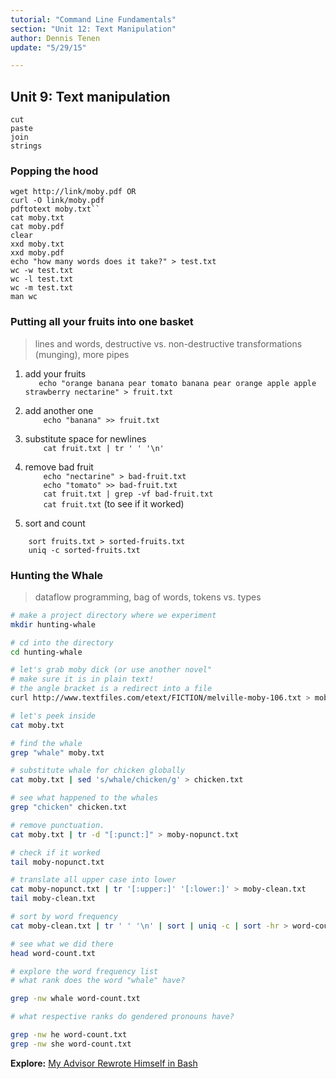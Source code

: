 ```yaml
---
tutorial: "Command Line Fundamentals"
section: "Unit 12: Text Manipulation"
author: Dennis Tenen
update: "5/29/15"

---
```


## Unit 9: Text manipulation

```
cut
paste
join
strings
```

### Popping the hood

```
wget http://link/moby.pdf OR
curl -O link/moby.pdf
pdftotext moby.txt``
cat moby.txt
cat moby.pdf
clear
xxd moby.txt
xxd moby.pdf
echo "how many words does it take?" > test.txt
wc -w test.txt
wc -l test.txt
wc -m test.txt
man wc
```

### Putting all your fruits into one basket

> lines and words, destructive vs. non-destructive transformations
> (munging), more pipes

1. add your fruits  
`   echo "orange banana pear tomato banana pear orange apple apple strawberry nectarine" > fruit.txt`

2. add another one  
`    echo "banana" >> fruit.txt`

3. substitute space for newlines  
`    cat fruit.txt | tr ' ' '\n'`

4. remove bad fruit  
`    echo "nectarine" > bad-fruit.txt`  
`    echo "tomato" >> bad-fruit.txt`  
`    cat fruit.txt | grep -vf bad-fruit.txt`  
`    cat fruit.txt` (to see if it worked)  

5. sort and count  

`    sort fruits.txt > sorted-fruits.txt`  
`    uniq -c sorted-fruits.txt`  

### Hunting the Whale 

> dataflow programming, bag of words, tokens vs. types

```bash
# make a project directory where we experiment
mkdir hunting-whale

# cd into the directory
cd hunting-whale

# let's grab moby dick (or use another novel"
# make sure it is in plain text!
# the angle bracket is a redirect into a file
curl http://www.textfiles.com/etext/FICTION/melville-moby-106.txt > moby.txt

# let's peek inside
cat moby.txt

# find the whale
grep "whale" moby.txt

# substitute whale for chicken globally
cat moby.txt | sed 's/whale/chicken/g' > chicken.txt

# see what happened to the whales
grep "chicken" chicken.txt

# remove punctuation.
cat moby.txt | tr -d "[:punct:]" > moby-nopunct.txt

# check if it worked
tail moby-nopunct.txt

# translate all upper case into lower
cat moby-nopunct.txt | tr '[:upper:]' '[:lower:]' > moby-clean.txt
tail moby-clean.txt

# sort by word frequency
cat moby-clean.txt | tr ' ' '\n' | sort | uniq -c | sort -hr > word-count.txt`

# see what we did there
head word-count.txt

# explore the word frequency list
# what rank does the word "whale" have? 

grep -nw whale word-count.txt

# what respective ranks do gendered pronouns have? 

grep -nw he word-count.txt
grep -nw she word-count.txt
```

**Explore:** [My Advisor Rewrote Himself in Bash](http://web.archive.org/web/20150623031217/http://matt.might.net/articles/shell-scripts-for-passive-voice-weasel-words-duplicates/)
